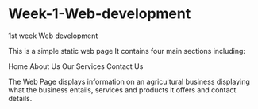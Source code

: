 # Week-1-Web-development
1st week Web development

This is a simple static web page 
It contains four main sections including:

Home
About Us
Our Services
Contact Us

The Web Page displays information on an agricultural business displaying what
the business entails, services and products it offers and contact details.
